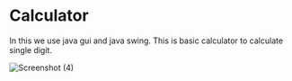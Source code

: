 # Calculator

In this we use java gui and java swing. This is basic calculator to calculate single digit. 


![Screenshot (4)](https://github.com/Coder4O4/Calculator/assets/114288510/653f32a7-d307-4967-b745-20ed8991329b)
